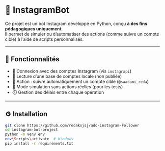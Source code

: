 # 🤖 InstagramBot

Ce projet est un bot Instagram développé en Python, conçu **à des fins pédagogiques uniquement**.  
Il permet de simuler ou d’automatiser des actions (comme suivre un compte cible) à l’aide de scripts personnalisés.

---

## 🚀 Fonctionnalités

- 🔐 Connexion avec des comptes Instagram (via `instagrapi`)
- 📂 Lecture d’une base de comptes locale (non publiée)
- 🤖 Action : suivre automatiquement un compte cible (`@saadani_reda`)
- 🧪 Mode simulation sans actions réelles (pour les tests)
- ⏱️ Gestion des délais entre chaque opération

---

## ⚙️ Installation

```bash
git clone https://github.com/redaksjsj/add-instagram-Follower
cd instagram-bot-project
python -m venv env
env\Scripts\activate  # Windows
pip install -r requirements.txt
